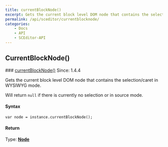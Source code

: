 ```yaml
---
title: currentBlockNode()
excerpt: Gets the current block level DOM node that contains the selection/caret.
permalink: /api/sceditor/currentblocknode/
categories:
    - Docs
    - API
    - SCEditor-API
---
```

## CurrentBlockNode()

<article class="api method" markdown="1">
### <a id="currentBlockNode" href="#currentBlockNode">currentBlockNode()</a> <span class="since">Since: 1.4.4</span>

Gets the current block level DOM node that contains the selection/caret in WYSIWYG mode.

Will return `null` if there is currently no selection or in source mode.


#### Syntax

	var node = instance.currentBlockNode();


#### Return

Type: **[Node](/api/types/#node)**
</article>

